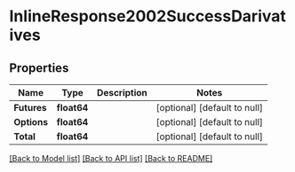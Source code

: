# InlineResponse2002SuccessDarivatives

## Properties
Name | Type | Description | Notes
------------ | ------------- | ------------- | -------------
**Futures** | **float64** |  | [optional] [default to null]
**Options** | **float64** |  | [optional] [default to null]
**Total** | **float64** |  | [optional] [default to null]

[[Back to Model list]](../README.md#documentation-for-models) [[Back to API list]](../README.md#documentation-for-api-endpoints) [[Back to README]](../README.md)

